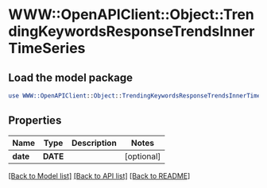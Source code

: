 # WWW::OpenAPIClient::Object::TrendingKeywordsResponseTrendsInnerTimeSeries

## Load the model package
```perl
use WWW::OpenAPIClient::Object::TrendingKeywordsResponseTrendsInnerTimeSeries;
```

## Properties
Name | Type | Description | Notes
------------ | ------------- | ------------- | -------------
**date** | **DATE** |  | [optional] 

[[Back to Model list]](../README.md#documentation-for-models) [[Back to API list]](../README.md#documentation-for-api-endpoints) [[Back to README]](../README.md)


